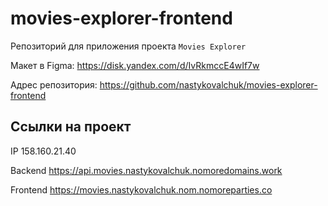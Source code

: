 # movies-explorer-frontend
Репозиторий для приложения проекта `Movies Explorer`

Макет в Figma: https://disk.yandex.com/d/IvRkmccE4wIf7w

Адрес репозитория: https://github.com/nastykovalchuk/movies-explorer-frontend

## Ссылки на проект

IP 158.160.21.40

Backend     https://api.movies.nastykovalchuk.nomoredomains.work

Frontend    https://movies.nastykovalchuk.nom.nomoreparties.co
